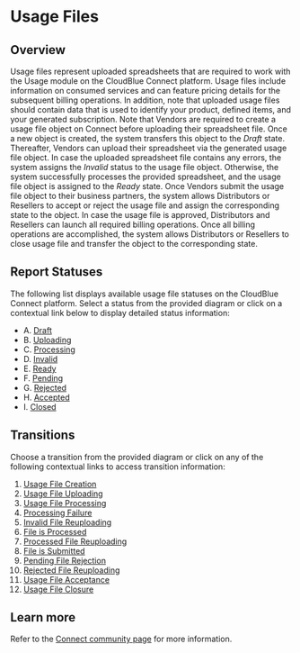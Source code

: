 # Usage Files
## Overview
Usage files represent uploaded spreadsheets that are required to work with the Usage module on the CloudBlue Connect platform. Usage files include information on consumed services and can feature pricing details for the subsequent billing operations. In addition, note that uploaded usage files should contain data that is used to identify your product, defined items, and your generated subscription.
Note that Vendors are required to create a usage file object on Connect before uploading their spreadsheet file. Once a new object is created, the system transfers this object to the *Draft* state. Thereafter, Vendors can upload their spreadsheet via the generated usage file object. In case the uploaded spreadsheet file contains any errors, the system assigns the *Invalid* status to the usage file object. Otherwise, the system successfully processes the provided spreadsheet, and the usage file object is assigned to the *Ready* state.
Once Vendors submit the usage file object to their business partners, the system allows Distributors or Resellers to accept or reject the usage file and assign the corresponding state to the object.
In case the usage file is approved, Distributors and Resellers can launch all required billing operations. Once all billing operations are accomplished, the system allows Distributors or Resellers to close usage file and transfer the object to the corresponding state.

## Report Statuses
The following list displays available usage file statuses on the CloudBlue Connect platform. Select a status from the provided diagram or click on a contextual link below to display detailed status information:

* A. [Draft](s-a-draft.html)
* B. [Uploading](s-b-uploading.html)
* C. [Processing](s-c-processing.html)
* D. [Invalid](s-d-invalid.html)
* E. [Ready](s-e-ready.html)
* F. [Pending](s-f-pending.html)
* G. [Rejected](s-g-rejected.html)
* H. [Accepted](s-h-accepted.html)
* I. [Closed](s-i-closed.html)

## Transitions
Choose a transition from the provided diagram or click on any of the following contextual links to access transition information:

1. [Usage File Creation](t-1-new-draft.html)
2. [Usage File Uploading](t-2-draft-uploading.html)
3. [Usage File Processing](t-3-upl-processing.html)
4. [Processing Failure](t-4-pro-invalid.html)
5. [Invalid File Reuploading](t-5-inv-uploading.html)
6. [File is Processed](t-6-pro-ready.html)
7. [Processed File Reuploading](t-7-ready-uploading.html)
8. [File is Submitted](t-8-ready-pending.html)
9. [Pending File Rejection](t-9-pend-rejected.html)
10. [Rejected File Reuploading](t-10-reject-uploading.html)
11. [Usage File Acceptance](t-11-pend-accepted.html)
12. [Usage File Closure](t-12-accept-closed.html)

## Learn more
Refer to the [Connect community page](https://connect.cloudblue.com/community/modules/usage/) for more information.

